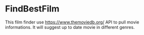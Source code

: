 # FindBestFilm
This film finder use https://www.themoviedb.org/ API to pull movie informations. It will suggest up to date movie in different genres.
